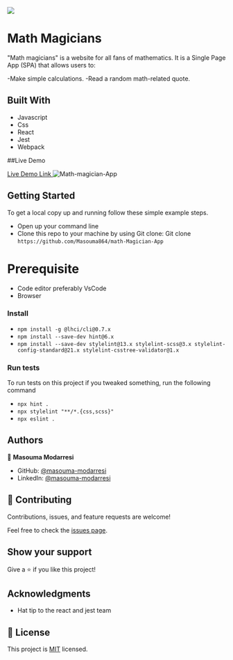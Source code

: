 ![](https://img.shields.io/badge/Microverse-blueviolet)

# Math Magicians

"Math magicians" is a website for all fans of mathematics. It is a Single Page App (SPA) that allows users to:

-Make simple calculations.
-Read a random math-related quote.

## Built With

- Javascript
- Css
- React
- Jest
- Webpack

##Live Demo

[Live Demo Link ](https://snazzy-phoenix-84d292.netlify.app/)
![Math-magician-App](https://user-images.githubusercontent.com/74160063/201516302-f71abbf8-f11c-4fd6-b045-c745c661dfe3.PNG)


## Getting Started

To get a local copy up and running follow these simple example steps.

- Open up your command line
- Clone this repo to your machine by using Git clone: Git clone `https://github.com/Masouma864/math-Magician-App`

# Prerequisite

- Code editor preferably VsCode
- Browser

### Install

- `npm install -g @lhci/cli@0.7.x`
- `npm install --save-dev hint@6.x`
- `npm install --save-dev stylelint@13.x stylelint-scss@3.x stylelint-config-standard@21.x stylelint-csstree-validator@1.x`

### Run tests

To run tests on this project if you tweaked something, run the following command

- `npx hint .`
- `npx stylelint "**/*.{css,scss}"`
- `npx eslint .`

## Authors

👤 **Masouma Modarresi**

- GitHub: [@masouma-modarresi](https://github.com/masouma864)
- LinkedIn: [@masouma-modarresi](https://www.linkedin.com/in/masouma-modarresi/)

## 🤝 Contributing

Contributions, issues, and feature requests are welcome!

Feel free to check the [issues page](https://github.com/Masouma864/math-Magician-App/issues).

## Show your support

Give a ⭐️ if you like this project!

## Acknowledgments

- Hat tip to the react and jest team

## 📝 License

This project is [MIT](./LICENSE) licensed.
